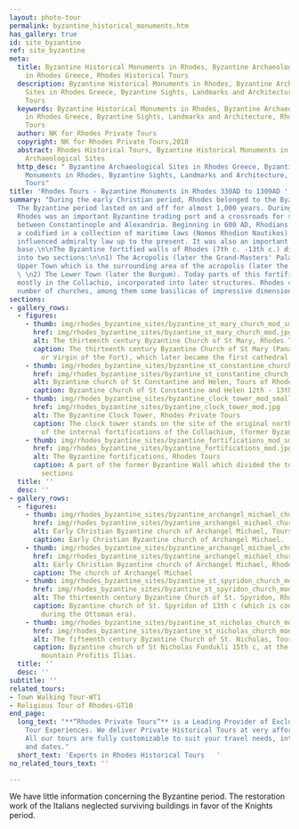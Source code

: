 ```yaml
---
layout: photo-tour
permalink: byzantine_historical_monuments.htm
has_gallery: true
id: site_byzantine
ref: site_byzantine
meta:
  title: Byzantine Historical Monuments in Rhodes, Byzantine Archaeological Sites
    in Rhodes Greece, Rhodes Historical Tours
  description: Byzantine Historical Monuments in Rhodes, Byzantine Archaeological
    Sites in Rhodes Greece, Byzantine Sights, Landmarks and Architecture, Rhodes Historical
    Tours
  keywords: Byzantine Historical Monuments in Rhodes, Byzantine Archaeological Sites
    in Rhodes Greece, Byzantine Sights, Landmarks and Architecture, Rhodes Historical
    Tours
  author: NK for Rhodes Private Tours
  copyright: NK for Rhodes Private Tours,2018
  abstract: Rhodes Historical Tours, Byzantine Historical Monuments in Rhodes, Byzantine
    Archaeological Sites
  http_desc: " Byzantine Archaeological Sites in Rhodes Greece, Byzantine Historical
    Monuments in Rhodes, Byzantine Sights, Landmarks and Architecture,  Rhodes Historical
    Tours"
title: 'Rhodes Tours - Byzantine Monuments in Rhodes 330AD to 1309AD '
summary: "During the early Christian period, Rhodes belonged to the Byzantine Empire.
  The Byzantine period lasted on and off for almost 1,000 years. During this time,
  Rhodes was an important Byzantine trading port and a crossroads for ships sailing
  between Constantinople and Alexandria. Beginning in 600 AD, Rhodians began to develop
  a codified in a collection of maritime laws (Nomos Rhodion Nautikos) which have
  influenced admiralty law up to the present. It was also an important Byzantine military
  base.\n\nThe Byzantine fortified walls of Rhodes (7th c. -13th c.) divided the town
  into two sections:\n\n1) The Acropolis (later the Grand-Masters' Palace) and the
  Upper Town which is the surrounding area of the acropolis (later the Collachio).
  \ \n2) The Lower Town (later the Burgum). Today parts of this fortification survive
  mostly in the Collachio, incorporated into later structures. Rhodes city had a great
  number of churches, among them some basilicas of impressive dimensions."
sections:
- gallery_rows:
  - figures:
    - thumb: img/rhodes_byzantine_sites/byzantine_st_mary_church_mod_small.jpg
      href: img/rhodes_byzantine_sites/byzantine_st_mary_church_mod.jpg
      alt: The thirteenth century Byzantine Church of St Mary, Rhodes Tours
      caption: The thirteenth century Byzantine Church of St Mary (Panagia tou Kastrou
        or Virgin of the Fort), which later became the first cathedral of the Knights.
    - thumb: img/rhodes_byzantine_sites/byzantine_st_constantine_church_mod_small.jpg
      href: img/rhodes_byzantine_sites/byzantine_st_constantine_church_mod.jpg
      alt: Byzantine church of St Constantine and Helen, Tours of Rhodes
      caption: Byzantine church of St Constantine and Helen 12th - 13th c.
    - thumb: img/rhodes_byzantine_sites/byzantine_clock_tower_mod_small.jpg
      href: img/rhodes_byzantine_sites/byzantine_clock_tower_mod.jpg
      alt: The Byzantine Clock Tower, Rhodes Private Tours
      caption: The clock tower stands on the site of the original north-west tower
        of the internal fortifications of the Collachium, (former Byzantine fortifications).
    - thumb: img/rhodes_byzantine_sites/byzantine_fortifications_mod_small.jpg
      href: img/rhodes_byzantine_sites/byzantine_fortifications_mod.jpg
      alt: The Byzantine fortifications, Rhodes Tours
      caption: A part of the former Byzantine Wall which divided the town into two
        sections
  title: ''
  desc: ''
- gallery_rows:
  - figures:
    - thumb: img/rhodes_byzantine_sites/byzantine_archangel_michael_church_mod_small.jpg
      href: img/rhodes_byzantine_sites/byzantine_archangel_michael_church_mod.jpg
      alt: Early Christian Byzantine church of Archangel Michael, Tours of Rhodes
      caption: Early Christian Byzantine church of Archangel Michael.
    - thumb: img/rhodes_byzantine_sites/byzantine_archangel_michael_church_2_mod_small.jpg
      href: img/rhodes_byzantine_sites/byzantine_archangel_michael_church_2_mod.jpg
      alt: Early Christian Byzantine church of Archangel Michael, Rhodes Private Tours
      caption: The church of Archangel Michael
    - thumb: img/rhodes_byzantine_sites/byzantine_st_spyridon_church_mod_small.jpg
      href: img/rhodes_byzantine_sites/byzantine_st_spyridon_church_mod.jpg
      alt: The thirteenth century Byzantine Church of St. Spyridon, Rhodes Tours
      caption: Byzantine church of St. Spyridon of 13th c (which is converted to mosque
        during the Ottoman era).
    - thumb: img/rhodes_byzantine_sites/byzantine_st_nicholas_church_mod_small.jpg
      href: img/rhodes_byzantine_sites/byzantine_st_nicholas_church_mod.jpg
      alt: The fifteenth century Byzantine Church of St. Nicholas, Tours of Rhodes
      caption: Byzantine church of St Nicholas Fundukli 15th c, at the foot of the
        mountain Profitis Ilias.
  title: ''
  desc: ''
subtitle: ''
related_tours:
- Town Walking Tour-WT1
- Religious Tour of Rhodes-GT10
end_page:
  long_text: "**“Rhodes Private Tours”** is a Leading Provider of Exclusive and Personalized
    Tour Experiences. We deliver Private Historical Tours at very affordable rates.
    All our tours are fully customizable to suit your travel needs, interests, schedules,
    and dates."
  short_text: 'Experts in Rhodes Historical Tours   '
no_related_tours_text: ''

---
```

We have little information concerning the Byzantine period. The restoration work of the Italians neglected surviving buildings in favor of the Knights period.